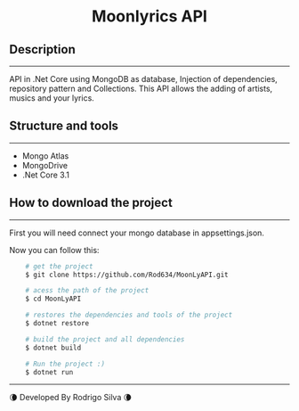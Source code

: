 <h1 align="center">
    Moonlyrics API
</h1>

## Description
---
API in .Net Core using MongoDB as database, Injection of dependencies, repository pattern and Collections. This API allows the adding of artists, musics and your lyrics.

## Structure and tools

---
 - Mongo Atlas 
 - MongoDrive
 - .Net Core 3.1

## How to download the project

---

First you will need connect your mongo database in appsettings.json.

Now you can follow this:

```bash
    # get the project
    $ git clone https://github.com/Rod634/MoonLyAPI.git

    # acess the path of the project
    $ cd MoonLyAPI

    # restores the dependencies and tools of the project
    $ dotnet restore

    # build the project and all dependencies
    $ dotnet build

    # Run the project :)
    $ dotnet run
```
---

🌘 Developed By Rodrigo Silva 🌘  
